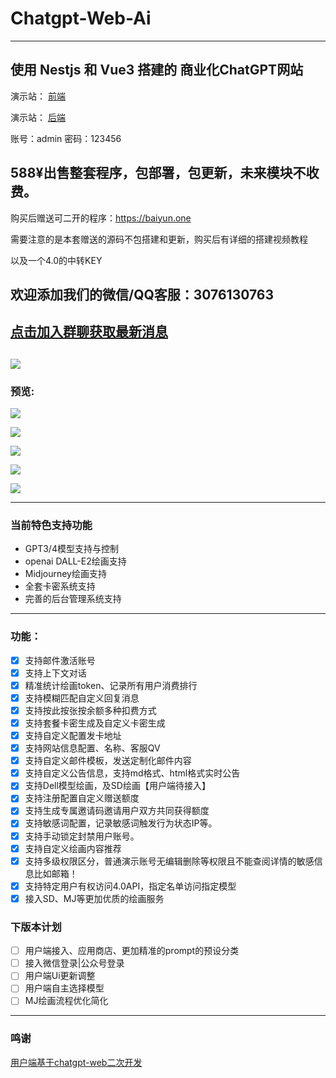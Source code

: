 # Chatgpt-Web-Ai
---
使用 Nestjs 和 Vue3 搭建的 商业化ChatGPT网站
---

演示站： [前端](https://aibot.sbs)

演示站： [后端](https://aibot.sbs/nineai/admin/#/login)

账号：admin    密码：123456

588¥出售整套程序，包部署，包更新，未来模块不收费。
---
购买后赠送可二开的程序：https://baiyun.one 

需要注意的是本套赠送的源码不包搭建和更新，购买后有详细的搭建视频教程

以及一个4.0的中转KEY

欢迎添加我们的微信/QQ客服：3076130763
---
[点击加入群聊获取最新消息](http://qm.qq.com/cgi-bin/qm/qr?_wv=1027&k=92dC2cBtQVF9gM-C7y0Zq0rMDT0Y3KP2&authKey=kA3N%2FDK8OTe3gZB2h%2B%2BFxAk324S4Grbw0%2F8lBvfdNYWuxXgZKVcHsmQKNxs3SEFP&noverify=0&group_code=557457613)
---
![](https://i.postimg.cc/SxK41zjt/2-GA-0-GID63-DLHN6-L9-3-O-tmb.jpg)
---

### 预览:

![](https://bhimgs.com/i/2023/06/16/otb584.png)

![](https://bhimgs.com/i/2023/06/16/otb4qs.png)

![](https://bhimgs.com/i/2023/06/16/otb9vj.png)

![](https://bhimgs.com/i/2023/06/16/otbg08.png)

![](https://bhimgs.com/i/2023/06/16/otbqjr.png)

---
### 当前特色支持功能
- GPT3/4模型支持与控制
- openai DALL-E2绘画支持
- Midjourney绘画支持
- 全套卡密系统支持
- 完善的后台管理系统支持
---
### 功能：
- [x] 支持邮件激活账号
- [x] 支持上下文对话
- [x] 精准统计绘画token、记录所有用户消费排行
- [x] 支持模糊匹配自定义回复消息
- [x] 支持按此按张按余额多种扣费方式
- [x] 支持套餐卡密生成及自定义卡密生成
- [x] 支持自定义配置发卡地址
- [x] 支持网站信息配置、名称、客服QV
- [x] 支持自定义邮件模板，发送定制化邮件内容
- [x] 支持自定义公告信息，支持md格式、html格式实时公告
- [x] 支持Dell模型绘画，及SD绘画【用户端待接入】
- [x] 支持注册配置自定义赠送额度
- [x] 支持生成专属邀请码邀请用户双方共同获得额度
- [x] 支持敏感词配置，记录敏感词触发行为状态IP等。
- [x] 支持手动锁定封禁用户账号。
- [x] 支持自定义绘画内容推荐
- [x] 支持多级权限区分，普通演示账号无编辑删除等权限且不能查阅详情的敏感信息比如邮箱！
- [x]  支持特定用户有权访问4.0API，指定名单访问指定模型
- [x]  接入SD、MJ等更加优质的绘画服务

### 下版本计划
- [ ]  用户端接入、应用商店、更加精准的prompt的预设分类
- [ ]  接入微信登录|公众号登录
- [ ]  用户端Ui更新调整
- [ ]  用户端自主选择模型
- [ ]  MJ绘画流程优化简化
---

### 鸣谢
[用户端基于chatgpt-web二次开发](https://github.com/Chanzhaoyu/chatgpt-web)
